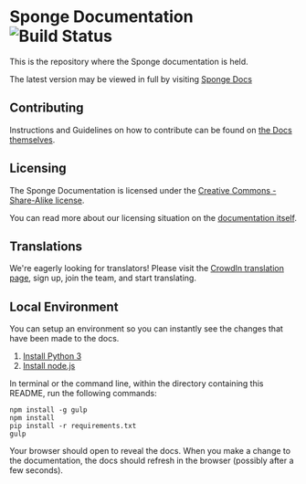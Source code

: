 # Sponge Documentation ![Build Status](https://github.com/spongepowered/spongedocs/actions/workflows/build.yml/badge.svg)

This is the repository where the Sponge documentation is held.


The latest version may be viewed in full by visiting [Sponge Docs](https://docs.spongepowered.org/)

## Contributing

Instructions and Guidelines on how to contribute can be found on [the Docs themselves](https://docs.spongepowered.org/en/contributing/spongedocs.html).

## Licensing

The Sponge Documentation is licensed under the [Creative Commons - Share-Alike license](LICENSE.txt).

You can read more about our licensing situation on the [documentation itself](https://docs.spongepowered.org/stable/en/about/license.html).

## Translations

We're eagerly looking for translators! Please visit the [CrowdIn translation page](https://crowdin.com/project/sponge-docs), sign up, join the team, and start translating.

## Local Environment

You can setup an environment so you can instantly see the changes that have been made to the docs.

1. [Install Python 3](https://www.python.org)
2. [Install node.js](https://nodejs.org)

In terminal or the command line, within the directory containing this README, run the following commands:

	npm install -g gulp
	npm install
	pip install -r requirements.txt
	gulp

Your browser should open to reveal the docs. When you make a change to the documentation, the docs should refresh in the browser (possibly after a few seconds).
